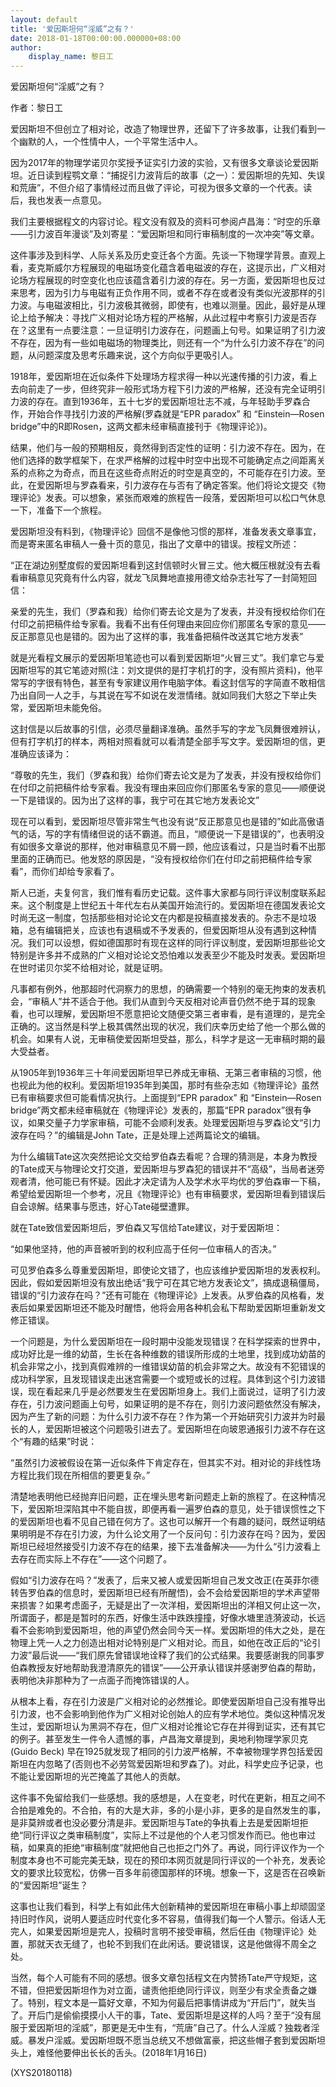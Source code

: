 ```yaml
---
layout: default
title: '爱因斯坦何“淫威”之有？'
date: 2018-01-18T00:00:00.000000+08:00
author:
    display_name: 黎日工
---
```


爱因斯坦何“淫威”之有？

作者：黎日工

爱因斯坦不但创立了相对论，改造了物理世界，还留下了许多故事，让我们看到一个幽默的人，一个性情中人，一个平常生活中人。

因为2017年的物理学诺贝尔奖授予证实引力波的实验，又有很多文章谈论爱因斯坦。近日读到程鹗文章：“捕捉引力波背后的故事（之一）：爱因斯坦的先知、失误和荒唐”，不但介绍了事情经过而且做了评论，可视为很多文章的一个代表。读后，我也发表一点意见。

我们主要根据程文的内容讨论。程文没有叙及的资料可参阅卢昌海：“时空的乐章——引力波百年漫谈”及刘寄星：“爱因斯坦和同行审稿制度的一次冲突”等文章。

这件事涉及到科学、人际关系及历史变迁各个方面。先谈一下物理学背景。直观上看，麦克斯威尔方程展现的电磁场变化蕴含着电磁波的存在，这提示出，广义相对论场方程展现的时空变化也应该蕴含着引力波的存在。另一方面，爱因斯坦也反过来思考，因为引力与电磁有正负作用不同，或者不存在或者没有类似光波那样的引力波。与电磁波相比，引力波极其微弱，即使有，也难以测量。因此，最好是从理论上给予解决：寻找广义相对论场方程的严格解，从此过程中考察引力波是否存在？这里有一点要注意：一旦证明引力波存在，问题画上句号。如果证明了引力波不存在，因为有一些如电磁场的物理类比，则还有一个“为什么引力波不存在”的问题，从问题深度及思考乐趣来说，这个方向似乎更吸引人。

1918年，爱因斯坦在近似条件下处理场方程求得一种以光速传播的引力波，看上去向前走了一步，但终究非一般形式场方程下引力波的严格解，还没有完全证明引力波的存在。直到1936年，五十七岁的爱因斯坦壮志不减，与年轻助手罗森合作，开始合作寻找引力波的严格解(罗森就是“EPR paradox” 和 “Einstein—Rosen bridge”中的R即Rosen，这两文都未经审稿直接刊于《物理评论》)。

结果，他们与一般的预期相反，竟然得到否定性的证明：引力波不存在。因为，在他们选择的数学框架下，在求严格解的过程中时空中出现不可能确定点之间距离关系的点称之为奇点，而且在这些奇点附近的时空是真空的，不可能存在引力波。至此，在爱因斯坦与罗森看来，引力波存在与否有了确定答案。他们将论文提交《物理评论》发表。可以想象，紧张而艰难的旅程告一段落，爱因斯坦可以松口气休息一下，准备下一个旅程。

爱因斯坦没有料到，《物理评论》回信不是像他习惯的那样，准备发表文章事宜，而是寄来匿名审稿人一叠十页的意见，指出了文章中的错误。按程文所述：

“正在湖边别墅度假的爱因斯坦看到这封信顿时火冒三丈。他大概压根就没有去看看审稿意见究竟有什么内容，就龙飞凤舞地直接用德文给杂志社写了一封简短回信：

亲爱的先生，我们（罗森和我）给你们寄去论文是为了发表，并没有授权给你们在付印之前把稿件给专家看。我看不出有任何理由来回应你们那匿名专家的意见——反正那意见也是错的。因为出了这样的事，我准备把稿件改送其它地方发表”

就是光看程文展示的爱因斯坦笔迹也可以看到爱因斯坦“火冒三丈”。我们拿它与爱因斯坦写的其它笔迹对照(注：刘文提供的是打字机打的字，没有照片资料)，他平常写的字很有特色，甚至有专家建议用作电脑字体。看这封信写的字简直不敢相信乃出自同一人之手，与其说在写不如说在发泄情绪。就如同我们大怒之下举止失常，爱因斯坦未能免俗。

这封信是以后故事的引信，必须尽量翻译准确。虽然手写的字龙飞凤舞很难辨认，但有打字机打的样本，两相对照看就可以看清楚全部手写文字。爱因斯坦的信，更准确应该译为：

“尊敬的先生，我们（罗森和我）给你们寄去论文是为了发表，并没有授权给你们在付印之前把稿件给专家看。我没有理由来回应你们那匿名专家的意见——顺便说一下是错误的。因为出了这样的事，我宁可在其它地方发表论文”

现在可以看到，爱因斯坦尽管非常生气也没有说“反正那意见也是错的”如此高傲语气的话，写的字有情绪但说的话不霸道。而且，“顺便说一下是错误的”，也表明没有如很多文章说的那样，他对审稿意见不屑一顾，他应该看过，只是当时看不出那里面的正确而已。他发怒的原因是，“没有授权给你们在付印之前把稿件给专家看”，而你们却给专家看了。

斯人已逝，夫复何言，我们惟有看历史记载。这件事大家都与同行评议制度联系起来。这个制度是上世纪五十年代左右从美国开始流行的。爱因斯坦在德国发表论文时尚无这一制度，包括那些相对论论文在内都是投稿直接发表的。杂志不是垃圾箱，总有编辑把关，应该也有退稿或不予发表的，但爱因斯坦从没有遇到这种情况。我们可以设想，假如德国那时有现在这样的同行评议制度，爱因斯坦那些论文特别是许多并不成熟的广义相对论论文恐怕难以发表至少不能及时发表。爱因斯坦在世时诺贝尔奖不给相对论，就是证明。

凡事都有例外，他那超时代洞察力的思想，的确需要一个特别的毫无拘束的发表机会，“审稿人”并不适合于他。我们从直到今天反相对论声音仍然不绝于耳的现象看，也可以理解，爱因斯坦不愿意把论文随便交第三者审看，是有道理的，是完全正确的。这当然是科学上极其偶然出现的状况，我们庆幸历史给了他一个那么做的机会。如果有人说，无审稿使爱因斯坦受益，那么，科学才是这一无审稿时期的最大受益者。

从1905年到1936年三十年间爱因斯坦早已养成无审稿、无第三者审稿的习惯，他也视此为他的权利。爱因斯坦1935年到美国，那时有些杂志如《物理评论》虽然已有审稿要求但可能看情况执行。上面提到“EPR paradox” 和 “Einstein—Rosen bridge”两文都未经审稿就在《物理评论》发表的，那篇“EPR paradox”很有争议，如果交量子力学家审稿，可能不会顺利发表。处理爱因斯坦与罗森论文“引力波存在吗？”的编辑是John Tate，正是处理上述两篇论文的编辑。

为什么编辑Tate这次突然把论文交给罗伯森去看呢？合理的猜测是，本身为教授的Tate成天与物理论文打交道，爱因斯坦与罗森犯的错误并不“高级”，当局者迷旁观者清，他可能已有怀疑。因此才决定请为人及学术水平均优的罗伯森审一下稿，希望给爱因斯坦一个参考，况且《物理评论》也有审稿要求，爱因斯坦看到错误后自会谅解。结果事与愿违，好心Tate碰壁遭罪。

就在Tate致信爱因斯坦后，罗伯森又写信给Tate建议，对于爱因斯坦：

“如果他坚持，他的声音被听到的权利应高于任何一位审稿人的否决。”

可见罗伯森多么尊重爱因斯坦，即使论文错了，也应该维护爱因斯坦的发表权利。因此，假如爱因斯坦没有放出绝话“我宁可在其它地方发表论文”，搞成退稿僵局，错误的“引力波存在吗？”还有可能在《物理评论》上发表。从罗伯森的风格看，发表后如果爱因斯坦还不能及时醒悟，他将会用各种机会私下帮助爱因斯坦重新发文修正错误。

一个问题是，为什么爱因斯坦在一段时期中没能发现错误？在科学探索的世界中，成功好比是一维的幼苗，生长在各种维数的错误所形成的土地里，找到成功幼苗的机会非常之小，找到真假难辨的一维错误幼苗的机会非常之大。故没有不犯错误的成功科学家，且发现错误走出迷宫需要一个或短或长的过程。具体到这个引力波错误，现在看起来几乎是必然要发生在爱因斯坦身上。我们上面说过，证明了引力波存在，引力波问题画上句号，如果证明的是不存在，则引力波问题依然没有解决，因为产生了新的问题：为什么引力波不存在？作为第一个开始研究引力波并为时最长的人，爱因斯坦被这个问题吸引进去了。爱因斯坦在向玻恩通报引力波不存在这个“有趣的结果”时说：

“虽然引力波被假设在第一近似条件下肯定存在，但其实不对。相对论的非线性场方程比我们现在所相信的要更复杂。”

清楚地表明他已经抛弃旧问题，正在埋头思考新问题走上新的旅程了。在这种情况下，爱因斯坦深陷其中不能自拔，即便再看一遍罗伯森的意见，处于错误惯性之下的爱因斯坦也看不见自己错在何方了。这也可以解开一个有趣的疑问，既然证明结果明明是不存在引力波，为什么论文用了一个反问句：引力波存在吗？因为，爱因斯坦已经坦然接受引力波不存在的结果，接下去准备解决——为什么“引力波看上去存在而实际上不存在”——这个问题了。

假如“引力波存在吗？”发表了，后来又被人或爱因斯坦自己发文改正(在英菲尔德转告罗伯森的信息时，爱因斯坦已经有所醒悟)，会不会给爱因斯坦的学术声望带来损害？如果考虑面子，无疑是出了一次洋相，爱因斯坦出的洋相又何止这一次，所谓面子，都是是暂时的东西，好像生活中跌跌撞撞，好像水塘里涟漪波动，长远看不会影响到爱因斯坦，他的声望仍然会同今天一样。爱因斯坦的伟大之处，是在物理上凭一人之力创造出相对论特别是广义相对论。而且，如他在改正后的“论引力波”最后说——“我们原先曾错误地诠释了我们的公式结果。我要感谢我的同事罗伯森教授友好地帮助我澄清原先的错误”——公开承认错误并感谢罗伯森的帮助，表明他决非那种为了一点面子而掩饰错误的人。

从根本上看，存在引力波是广义相对论的必然推论。即使爱因斯坦自己没有推导出引力波，也不会影响到他作为广义相对论创始人的应有学术地位。类似这种情况发生过，爱因斯坦认为黑洞不存在，但广义相对论推论它存在并得到证实，还有其它的例子。甚至发生一件令人遗憾的事，卢昌海文章提到，奥地利物理学家贝克(Guido Beck) 早在1925就发现了相同的引力波严格解，不幸被物理学界包括爱因斯坦在内忽略了(否则也不必劳驾爱因斯坦和罗森了)。对此，科学史应予记录，也不能让爱因斯坦的光芒掩盖了其他人的贡献。

这件事不免留给我们一些感想。我的感想是，人在变老，时代在更新，相互之间不合拍是难免的。不合拍，有的大是大非，多的小是小非，更多的是自然发生的事，是非莫辨或者也没必要分清是非。爱因斯坦与Tate的争执看上去是爱因斯坦拒绝“同行评议之类审稿制度”，实际上不过是他的个人老习惯发作而已。他也审过稿，如果真的拒绝“审稿制度”就把他自己也拒之门外了。再说，同行评议作为一个制度本身也不可能完美无缺，现在的预印本网页就是同行评议的一个补充，发表论文的要求比较宽松，仿佛一百多年前德国那样的环境。想象一下，这是否在召唤新的“爱因斯坦”诞生？

这事也让我们看到，科学上有如此伟大创新精神的爱因斯坦在审稿小事上却顽固坚持旧时作风，说明人要适应时代变化多不容易，值得我们每一个人警示。俗话人无完人，如果爱因斯坦是完人，投稿时言明不接受审稿，然后任由《物理评论》处置，那就天衣无缝了，也轮不到我们在此闲话。要说错误，这是他做得不周全之处。

当然，每个人可能有不同的感想。很多文章包括程文在内赞扬Tate严守规矩，这不错，但把爱因斯坦作为对立面，谴责他拒绝同行评议，则至少有求全责备之嫌了。特别，程文本是一篇好文章，不知为何最后把事情讲成为“开后门”，就失当了。开后门是偷偷摸摸小人干的事，Tate、爱因斯坦是这样的人吗？至于“没有屈服于爱因斯坦的淫威”，那更是无中生有，“荒唐”自己了。什么人淫威？独栽者淫威。暴发户淫威。爱因斯坦既不愿当总统又不想做富豪，把这些帽子套到爱因斯坦头上，难怪他要伸出长长的舌头。(2018年1月16日)

(XYS20180118)


